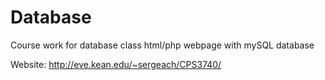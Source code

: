 # Database
Course work for database class html/php webpage with mySQL database

Website: http://eve.kean.edu/~sergeach/CPS3740/ 
